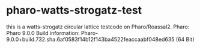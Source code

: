 # pharo-watts-strogatz-test
this is a watts-strogatz circular lattice testcode on Pharo/Roassal2.
Pharo:
Pharo 9.0.0
Build information: Pharo-9.0.0+build.732.sha.6af0583f14b12f143ba4522feaccaabf048ed635 (64 Bit)
